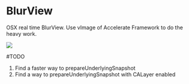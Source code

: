 BlurView
========

OSX real time BlurView.
Use vImage of Accelerate Framework to do the heavy work.

<img src="https://raw.githubusercontent.com/keefo/BlurView/master/attachment.png" />

#TODO
1. Find a faster way to prepareUnderlyingSnapshot
2. Find a way to prepareUnderlyingSnapshot with CALayer enabled 

